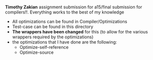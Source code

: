 **Timothy Zakian** assignment submission for a15/final submission for compilers!!. Everything works to the best of my
knowledge

* All optimizations can be found in Compiler/Optimizations
* Test-case can be found in this directory
* **The wrappers have been changed** for this (to allow for the various wrappers required by the optimizations)
* the optimizations that I have done are the following:
  - Optimize-self-reference
  - Optimize-source  
